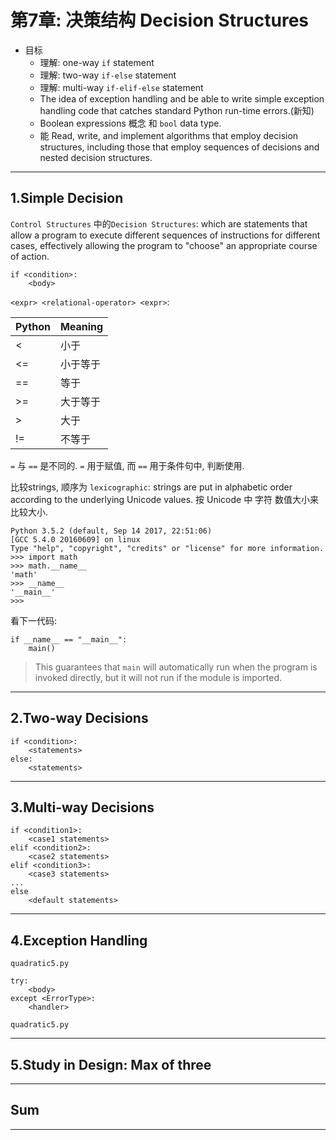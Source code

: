 # 第7章: 决策结构 Decision Structures

- 目标
    - 理解: one-way `if` statement
    - 理解: two-way `if-else` statement
    - 理解: multi-way `if-elif-else` statement  
    - The idea of exception handling and be able to write simple exception handling code that catches standard Python run-time errors.(新知)
    - Boolean expressions 概念 和 `bool` data type.
    - 能 Read, write, and implement algorithms that employ decision structures, including those that employ sequences of decisions and nested decision structures.

---

## 1.Simple Decision

`Control Structures` 中的`Decision Structures`: which are statements that allow a program to execute different sequences of instructions for different cases, effectively allowing the program to "choose" an appropriate course of action.

```
if <condition>:
    <body>
```

`<expr> <relational-operator> <expr>`:

| Python | Meaning     |
| :------------- | :------------- |
| <     | 小于         |
| <=    | 小于等于      |
| ==    | 等于         |
| >=    | 大于等于      |
| >     | 大于         |
| !=    | 不等于       |

`=` 与 `==` 是不同的. `=` 用于赋值, 而 `==` 用于条件句中, 判断使用.

比较strings, 顺序为 `lexicographic`: strings are put in alphabetic order according to the underlying Unicode values. 按 Unicode 中 字符 数值大小来比较大小.

```
Python 3.5.2 (default, Sep 14 2017, 22:51:06)
[GCC 5.4.0 20160609] on linux
Type "help", "copyright", "credits" or "license" for more information.
>>> import math
>>> math.__name__
'math'
>>> __name__
'__main__'
>>>
```

看下一代码:

```
if __name__ == "__main__":
    main()
```

> This guarantees that `main` will automatically run when the program is invoked directly, but it will not run if the module is imported.

---

## 2.Two-way Decisions

```
if <condition>:
    <statements>
else:
    <statements>
```

---

## 3.Multi-way Decisions  

```
if <condition1>:
    <case1 statements>
elif <condition2>:
    <case2 statements>
elif <condition3>:
    <case3 statements>
...
else
    <default statements>
```

---

## 4.Exception Handling  

`quadratic5.py`

```
try:
    <body>
except <ErrorType>:
    <handler>
```

`quadratic5.py`

---

## 5.Study in Design: Max of three


---

## Sum


---

